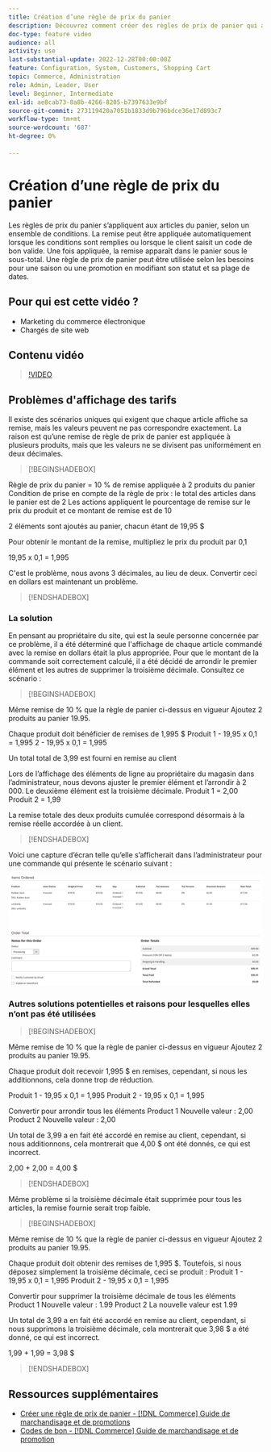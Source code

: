```yaml
---
title: Création d’une règle de prix du panier
description: Découvrez comment créer des règles de prix de panier qui appliquent des remises dans le panier en fonction d’un ensemble de conditions.
doc-type: feature video
audience: all
activity: use
last-substantial-update: 2022-12-28T00:00:00Z
feature: Configuration, System, Customers, Shopping Cart
topic: Commerce, Administration
role: Admin, Leader, User
level: Beginner, Intermediate
exl-id: ae8cab73-8a8b-4266-8205-b7397633e9bf
source-git-commit: 273119420a7051b1833d9b796bdce36e17d893c7
workflow-type: tm+mt
source-wordcount: '687'
ht-degree: 0%

---
```


# Création d’une règle de prix du panier

Les règles de prix du panier s’appliquent aux articles du panier, selon un ensemble de conditions. La remise peut être appliquée automatiquement lorsque les conditions sont remplies ou lorsque le client saisit un code de bon valide. Une fois appliquée, la remise apparaît dans le panier sous le sous-total. Une règle de prix de panier peut être utilisée selon les besoins pour une saison ou une promotion en modifiant son statut et sa plage de dates.

## Pour qui est cette vidéo ?

- Marketing du commerce électronique
- Chargés de site web

## Contenu vidéo

>[!VIDEO](https://video.tv.adobe.com/v/343835?quality=12&learn=on)

## Problèmes d&#39;affichage des tarifs

Il existe des scénarios uniques qui exigent que chaque article affiche sa remise, mais les valeurs peuvent ne pas correspondre exactement. La raison est qu’une remise de règle de prix de panier est appliquée à plusieurs produits, mais que les valeurs ne se divisent pas uniformément en deux décimales.

>[!BEGINSHADEBOX]

Règle de prix du panier = 10 % de remise appliquée à 2 produits du panier
Condition de prise en compte de la règle de prix : le total des articles dans le panier est de 2
Les actions appliquent le pourcentage de remise sur le prix du produit et ce montant de remise est de 10

2 éléments sont ajoutés au panier, chacun étant de 19,95 $

Pour obtenir le montant de la remise, multipliez le prix du produit par 0,1

19,95 x 0,1 = 1,995

C&#39;est le problème, nous avons 3 décimales, au lieu de deux. Convertir ceci en dollars est maintenant un problème.

>[!ENDSHADEBOX]

### La solution

En pensant au propriétaire du site, qui est la seule personne concernée par ce problème, il a été déterminé que l&#39;affichage de chaque article commandé avec la remise en dollars était la plus appropriée. Pour que le montant de la commande soit correctement calculé, il a été décidé de arrondir le premier élément et les autres de supprimer la troisième décimale. Consultez ce scénario :

>[!BEGINSHADEBOX]

Même remise de 10 % que la règle de panier ci-dessus en vigueur
Ajoutez 2 produits au panier 19.95.

Chaque produit doit bénéficier de remises de 1,995 $
Produit 1 - 19,95 x 0,1 = 1,995
2 - 19,95 x 0,1 = 1,995

Un total total de 3,99 est fourni en remise au client

Lors de l’affichage des éléments de ligne au propriétaire du magasin dans l’administrateur,
nous devons ajuster le premier élément et l’arrondir à 2 000. Le deuxième élément est la troisième décimale.
Produit 1 = 2,00
Produit 2 = 1,99

La remise totale des deux produits cumulée correspond désormais à la remise réelle accordée à un client.
>[!ENDSHADEBOX]

Voici une capture d’écran telle qu’elle s’afficherait dans l’administrateur pour une commande qui présente le scénario suivant :

![Vue d’administration affichant les éléments triés avec des valeurs différentes](../assets/commerce-admin-cart-price-rule-values-different.png)

### Autres solutions potentielles et raisons pour lesquelles elles n’ont pas été utilisées

>[!BEGINSHADEBOX]

Même remise de 10 % que la règle de panier ci-dessus en vigueur
Ajoutez 2 produits au panier 19.95.

Chaque produit doit recevoir 1,995 $ en remises,
cependant, si nous les additionnons, cela donne trop de réduction.

Produit 1 - 19,95 x 0,1 = 1,995
Produit 2 - 19,95 x 0,1 = 1,995

Convertir pour arrondir tous les éléments
Product 1 Nouvelle valeur : 2,00
Product 2 Nouvelle valeur : 2,00

Un total de 3,99 a en fait été accordé en remise au client,
cependant, si nous additionnons, cela montrerait que 4,00 $ ont été donnés, ce qui est incorrect.

2,00 + 2,00 = 4,00 $

>[!ENDSHADEBOX]

Même problème si la troisième décimale était supprimée pour tous les articles, la remise fournie serait trop faible.

>[!BEGINSHADEBOX]

Même remise de 10 % que la règle de panier ci-dessus en vigueur
Ajoutez 2 produits au panier 19.95.

Chaque produit doit obtenir des remises de 1,995 $. Toutefois, si nous déposez simplement la troisième décimale, ceci se produit :
Produit 1 - 19,95 x 0,1 = 1,995
Produit 2 - 19,95 x 0,1 = 1,995

Convertir pour supprimer la troisième décimale de tous les éléments
Product 1 Nouvelle valeur : 1.99
Product 2 La nouvelle valeur est 1.99

Un total de 3,99 a en fait été accordé en remise au client,
cependant, si nous supprimons la troisième décimale, cela montrerait que 3,98 $ a été donné, ce qui est incorrect.

1,99 + 1,99 = 3,98 $

>[!ENDSHADEBOX]


## Ressources supplémentaires

- [Créer une règle de prix de panier - [!DNL Commerce] Guide de marchandisage et de promotions](https://experienceleague.adobe.com/docs/commerce-admin/marketing/promotions/cart-rules/price-rules-cart-create.html)
- [Codes de bon - [!DNL Commerce] Guide de marchandisage et de promotion](https://experienceleague.adobe.com/docs/commerce-admin/marketing/promotions/cart-rules/price-rules-cart-coupon.html)
